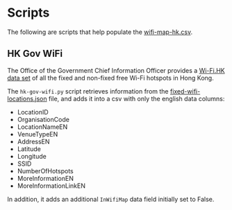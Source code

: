 # Scripts
The following are scripts that help populate the [wifi-map-hk.csv](https://github.com/yilverdeja/wifi-map-tracker-hk/wifi-map-hk.csv).

## HK Gov WiFi
The Office of the Government Chief Information Officer provides a [Wi-Fi.HK data set](https://data.gov.hk/en-data/dataset/hk-ogcio-ogcio_hp-wi-fi-hk-locations) of all the fixed and non-fixed free Wi-Fi hotspots in Hong Kong. 

The `hk-gov-wifi.py` script retrieves information from the [fixed-wifi-locations.json](https://www.ogcio.gov.hk/en/our_work/community/common_wifi_branding/fixed-wi-fi-hk-locations.json) file, and adds it into a csv with only the english data columns:
* LocationID
* OrganisationCode
* LocationNameEN
* VenueTypeEN
* AddressEN
* Latitude
* Longitude
* SSID
* NumberOfHotspots
* MoreInformationEN
* MoreInformationLinkEN

In addition, it adds an additional `InWifiMap` data field initially set to False.